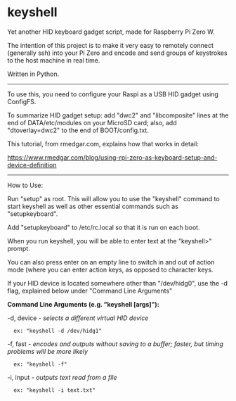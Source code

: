 # keyshell
Yet another HID keyboard gadget script, made for Raspberry Pi Zero W.

The intention of this project is to make it very easy to remotely connect (generally ssh) into your Pi Zero and encode and send groups of keystrokes to the host machine in real time.

Written in Python.

----

To use this, you need to configure your Raspi as a USB HID gadget using ConfigFS.

To summarize HID gadget setup: add "dwc2" and "libcomposite" lines at the end of DATA/etc/modules on your MicroSD card; also, add "dtoverlay=dwc2" to the end of BOOT/config.txt.


This tutorial, from rmedgar.com, explains how that works in detail:

https://www.rmedgar.com/blog/using-rpi-zero-as-keyboard-setup-and-device-definition

----

How to Use:

Run "setup" as root. This will allow you to use the "keyshell" command to start keyshell as well as other essential commands such as "setupkeyboard".

Add "setupkeyboard" to /etc/rc.local so that it is run on each boot.

When you run keyshell, you will be able to enter text at the "keyshell>" prompt.

You can also press enter on an empty line to switch in and out of action mode (where you can enter action keys, as opposed to character keys.

If your HID device is located somewhere other than "/dev/hidg0", use the -d flag, explained below under "Command Line Arguments"

<b>Command Line Arguments (e.g. "keyshell [args]"):</b>
  
  -d, device - <i>selects a different virtual HID device</i>
  
      ex: "keyshell -d /dev/hidg1"
  
  -f, fast - <i>encodes and outputs without saving to a buffer; faster, but timing problems will be more likely</i>
  
      ex: "keyshell -f"
      
  -i, input - <i>outputs text read from a file</i>
  
      ex: "keyshell -i text.txt"
